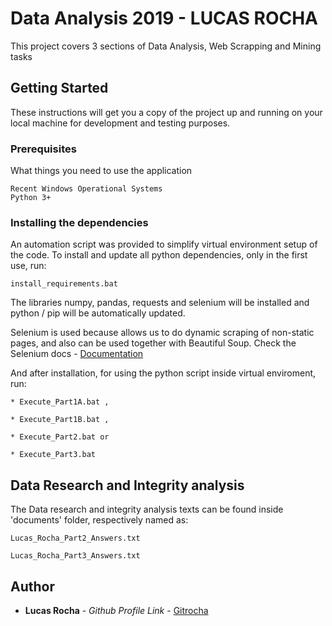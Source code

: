 # Data Analysis 2019 - LUCAS ROCHA

This project covers 3 sections of Data Analysis, Web Scrapping and Mining tasks

## Getting Started

These instructions will get you a copy of the project up and running on your local machine for development and testing purposes.

### Prerequisites

What things you need to use the application

```
Recent Windows Operational Systems
Python 3+
```

### Installing the dependencies

An automation script was provided to simplify virtual environment setup of the code.
To install and update all python dependencies, only in the first use, run:
```
install_requirements.bat
```

The libraries numpy, pandas, requests and selenium will be installed and
python / pip will be automatically updated.

Selenium is used because allows us to do dynamic scraping of non-static pages, and also can be used together with Beautiful Soup.
 Check the Selenium docs - [Documentation](https://selenium-python.readthedocs.io)


And after installation, for using the python script inside virtual enviroment, run:

```
* Execute_Part1A.bat ,
```
```
* Execute_Part1B.bat ,
```

```
* Execute_Part2.bat or
```
```
* Execute_Part3.bat
```

## Data Research and Integrity analysis

The Data research and integrity analysis texts can be found inside 'documents' folder, respectively
named as:
```
Lucas_Rocha_Part2_Answers.txt
```
```
Lucas_Rocha_Part3_Answers.txt
```

## Author

* **Lucas Rocha** - *Github Profile Link* - [Gitrocha](https://github.com/Gitrocha)
